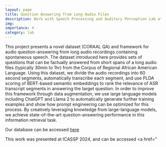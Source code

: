 ```yaml
---
layout: page
title: Question Answering from Long Audio Files
description: Work with Speech Processing and Auditory Perception Lab at UCLA
img: 
importance: 4
category: lab
---
```


This project presents a novel dataset (CORAAL QA) and framework for audio question-answering from long audio recordings containing spontaneous speech.  The dataset introduced here provides sets of questions that can be factually answered from short spans of a long audio files (typically 30min to 1hr) from the Corpus of Regional African American Language.  Using this dataset, we divide the audio recordings into 60 second segments, automatically transcribe each segment, and use PLDA scoring of BERT-based semantic embeddings to rank the relevance of ASR transcript segments in answering the target question.  In order to improve this framework through data augmentation, we use large language models including ChatGPT and Llama 2 to automatically generate further training examples and show how prompt engineering can be optimized for this process.  By creatively leveraging knowledge from large-language models, we achieve state-of-the-art question-answering performance in this information retrieval task.

Our database can be accessed <a href="https://github.com/balaji1312/CORAAL-QA"> here</a>

This work was presented at ICASSP 2024, and can be accessed <a href="